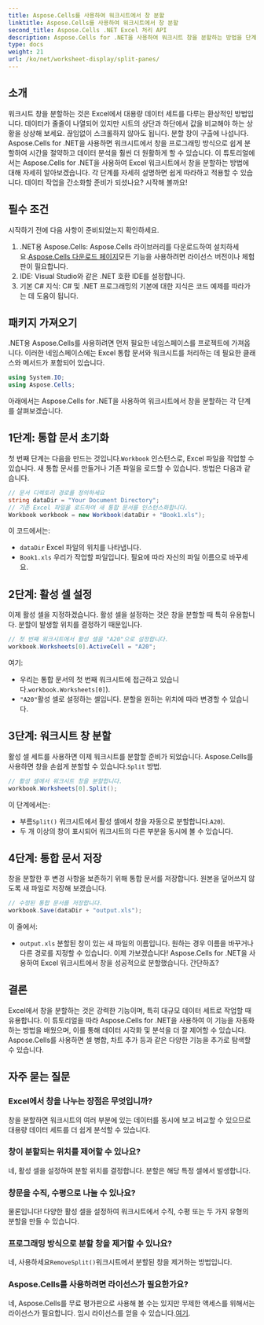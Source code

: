 ```yaml
---
title: Aspose.Cells를 사용하여 워크시트에서 창 분할
linktitle: Aspose.Cells를 사용하여 워크시트에서 창 분할
second_title: Aspose.Cells .NET Excel 처리 API
description: Aspose.Cells for .NET을 사용하여 워크시트 창을 분할하는 방법을 단계별 가이드로 알아보세요. 향상된 데이터 분석 및 뷰 사용자 지정에 적합합니다.
type: docs
weight: 21
url: /ko/net/worksheet-display/split-panes/
---
```

## 소개
워크시트 창을 분할하는 것은 Excel에서 대용량 데이터 세트를 다루는 환상적인 방법입니다. 데이터가 줄줄이 나열되어 있지만 시트의 상단과 하단에서 값을 비교해야 하는 상황을 상상해 보세요. 끊임없이 스크롤하지 않아도 됩니다. 분할 창이 구출에 나섭니다. Aspose.Cells for .NET을 사용하면 워크시트에서 창을 프로그래밍 방식으로 쉽게 분할하여 시간을 절약하고 데이터 분석을 훨씬 더 원활하게 할 수 있습니다.
이 튜토리얼에서는 Aspose.Cells for .NET을 사용하여 Excel 워크시트에서 창을 분할하는 방법에 대해 자세히 알아보겠습니다. 각 단계를 자세히 설명하면 쉽게 따라하고 적용할 수 있습니다. 데이터 작업을 간소화할 준비가 되셨나요? 시작해 볼까요!
## 필수 조건
시작하기 전에 다음 사항이 준비되었는지 확인하세요.
1. .NET용 Aspose.Cells: Aspose.Cells 라이브러리를 다운로드하여 설치하세요.[Aspose.Cells 다운로드 페이지](https://releases.aspose.com/cells/net/)모든 기능을 사용하려면 라이선스 버전이나 체험판이 필요합니다.
2. IDE: Visual Studio와 같은 .NET 호환 IDE를 설정합니다.
3. 기본 C# 지식: C# 및 .NET 프로그래밍의 기본에 대한 지식은 코드 예제를 따라가는 데 도움이 됩니다.
## 패키지 가져오기
.NET용 Aspose.Cells를 사용하려면 먼저 필요한 네임스페이스를 프로젝트에 가져옵니다. 이러한 네임스페이스에는 Excel 통합 문서와 워크시트를 처리하는 데 필요한 클래스와 메서드가 포함되어 있습니다.
```csharp
using System.IO;
using Aspose.Cells;
```
아래에서는 Aspose.Cells for .NET을 사용하여 워크시트에서 창을 분할하는 각 단계를 살펴보겠습니다.
## 1단계: 통합 문서 초기화
 첫 번째 단계는 다음을 만드는 것입니다.`Workbook` 인스턴스로, Excel 파일을 작업할 수 있습니다. 새 통합 문서를 만들거나 기존 파일을 로드할 수 있습니다. 방법은 다음과 같습니다.
```csharp
// 문서 디렉토리 경로를 정의하세요
string dataDir = "Your Document Directory";
// 기존 Excel 파일을 로드하여 새 통합 문서를 인스턴스화합니다.
Workbook workbook = new Workbook(dataDir + "Book1.xls");
```
이 코드에서는:
- `dataDir` Excel 파일의 위치를 나타냅니다.
- `Book1.xls` 우리가 작업할 파일입니다. 필요에 따라 자신의 파일 이름으로 바꾸세요.
## 2단계: 활성 셀 설정
이제 활성 셀을 지정하겠습니다. 활성 셀을 설정하는 것은 창을 분할할 때 특히 유용합니다. 분할이 발생할 위치를 결정하기 때문입니다.
```csharp
// 첫 번째 워크시트에서 활성 셀을 "A20"으로 설정합니다.
workbook.Worksheets[0].ActiveCell = "A20";
```
여기:
- 우리는 통합 문서의 첫 번째 워크시트에 접근하고 있습니다.`workbook.Worksheets[0]`).
- `"A20"`활성 셀로 설정하는 셀입니다. 분할을 원하는 위치에 따라 변경할 수 있습니다.
## 3단계: 워크시트 창 분할
 활성 셀 세트를 사용하면 이제 워크시트를 분할할 준비가 되었습니다. Aspose.Cells를 사용하면 창을 손쉽게 분할할 수 있습니다.`Split` 방법.
```csharp
// 활성 셀에서 워크시트 창을 분할합니다.
workbook.Worksheets[0].Split();
```
이 단계에서는:
-  부름`Split()` 워크시트에서 활성 셀에서 창을 자동으로 분할합니다.`A20`).
- 두 개 이상의 창이 표시되어 워크시트의 다른 부분을 동시에 볼 수 있습니다.
## 4단계: 통합 문서 저장
창을 분할한 후 변경 사항을 보존하기 위해 통합 문서를 저장합니다. 원본을 덮어쓰지 않도록 새 파일로 저장해 보겠습니다.
```csharp
// 수정된 통합 문서를 저장합니다.
workbook.Save(dataDir + "output.xls");
```
이 줄에서:
- `output.xls` 분할된 창이 있는 새 파일의 이름입니다. 원하는 경우 이름을 바꾸거나 다른 경로를 지정할 수 있습니다.
이제 가보겠습니다! Aspose.Cells for .NET을 사용하여 Excel 워크시트에서 창을 성공적으로 분할했습니다. 간단하죠?
## 결론
Excel에서 창을 분할하는 것은 강력한 기능이며, 특히 대규모 데이터 세트로 작업할 때 유용합니다. 이 튜토리얼을 따라 Aspose.Cells for .NET을 사용하여 이 기능을 자동화하는 방법을 배웠으며, 이를 통해 데이터 시각화 및 분석을 더 잘 제어할 수 있습니다. Aspose.Cells를 사용하면 셀 병합, 차트 추가 등과 같은 다양한 기능을 추가로 탐색할 수 있습니다.
## 자주 묻는 질문
### Excel에서 창을 나누는 장점은 무엇입니까?  
창을 분할하면 워크시트의 여러 부분에 있는 데이터를 동시에 보고 비교할 수 있으므로 대용량 데이터 세트를 더 쉽게 분석할 수 있습니다.
### 창이 분할되는 위치를 제어할 수 있나요?  
네, 활성 셀을 설정하여 분할 위치를 결정합니다. 분할은 해당 특정 셀에서 발생합니다.
### 창문을 수직, 수평으로 나눌 수 있나요?  
물론입니다! 다양한 활성 셀을 설정하여 워크시트에서 수직, 수평 또는 두 가지 유형의 분할을 만들 수 있습니다.
### 프로그래밍 방식으로 분할 창을 제거할 수 있나요?  
 네, 사용하세요`RemoveSplit()`워크시트에서 분할된 창을 제거하는 방법입니다.
### Aspose.Cells를 사용하려면 라이선스가 필요한가요?  
 네, Aspose.Cells를 무료 평가판으로 사용해 볼 수는 있지만 무제한 액세스를 위해서는 라이선스가 필요합니다. 임시 라이선스를 얻을 수 있습니다.[여기](https://purchase.aspose.com/temporary-license/).

